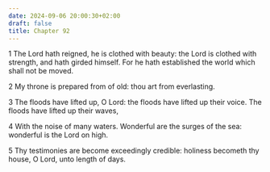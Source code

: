 ```yaml
---
date: 2024-09-06 20:00:30+02:00
draft: false
title: Chapter 92
---
```




1 The Lord hath reigned, he is clothed with beauty: the Lord is clothed with strength, and hath girded himself. For he hath established the world which shall not be moved.

2 My throne is prepared from of old: thou art from everlasting.

3 The floods have lifted up, O Lord: the floods have lifted up their voice. The floods have lifted up their waves,

4 With the noise of many waters. Wonderful are the surges of the sea: wonderful is the Lord on high.

5 Thy testimonies are become exceedingly credible: holiness becometh thy house, O Lord, unto length of days.

